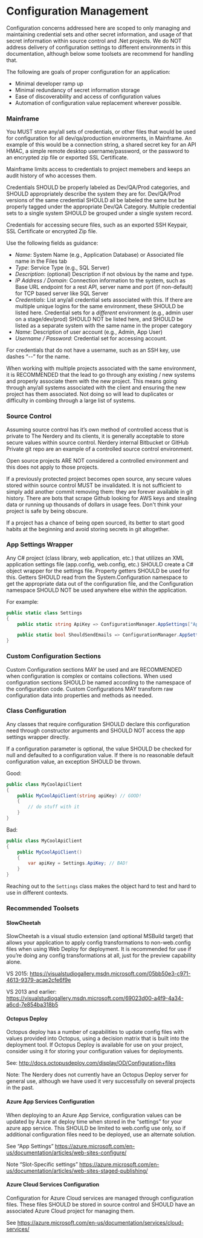 Configuration Management
===========================================

Configuration concerns addressed here are scoped to only managing and
maintaining credential sets and other secret information, and usage of that
secret information within source control and .Net projects. We do NOT address
delivery of configuration settings to different environments in this
documentation, although below some toolsets are recommend for handling that.

The following are goals of proper configuration for an application:
* Minimal developer ramp up
* Minimal redundancy of secret information storage
* Ease of discoverability and access of configuration values
* Automation of configuration value replacement wherever possible.

### Mainframe

You MUST store any/all sets of credentials, or other files that would be used
for configuration for all dev/qa/production environments, in Mainframe. An
example of this would be a connection string, a shared secret key for an API
HMAC, a simple remote desktop username/password, or the password to an encrypted
zip file or exported SSL Certificate.

Mainframe limits access to credentials to project memebers and keeps an audit history
of who accesses them.

Credentials SHOULD be properly labeled as Dev/QA/Prod categories, and SHOULD
appropriately describe the system they are for. Dev/QA/Prod versions of the same
credential SHOULD all be labeled the same but be properly tagged under the
appropriate Dev/QA Category.  Multiple credential sets to a single system SHOULD
be grouped under a single system record.

Credentials for accessing secure files, such as an exported SSH Keypair, SSL Certificate or encrypted Zip file.

Use the following fields as guidance:

* *Name*: System Name (e.g., Application Database) or Associated file name in
  the Files tab
* *Type*: Service Type (e.g., SQL Server)
* *Description*: (optional) Description if not obvious by the name and type.
* *IP Address / Domain*: Connection information to the system, such as Base URL
  endpoint for a rest API, server name and port (if non-default) for TCP based
  server like SQL Server
* *Credentials*: List any/all credential sets associated with this. If there are
  multiple unique logins for the same environment, these SHOULD be listed here.
  Credential sets for a _different_ environment (e.g., admin user on a
  stage/dev/prod) SHOULD NOT be listed here, and SHOULD be listed as a separate
  system with the same name in the proper category
* *Name*: Description of user account (e.g., Admin, App User)
* *Username / Password*: Credential set for accessing account.


For credentials that do not have a username, such as an SSH key, use dashes “--”
for the name.

When working with multiple projects associated with the same environment, it is
RECOMMENDED that the lead to go through any existing / new systems and properly
associate them with the new project. This means going through any/all systems
associated with the client and ensuring the new project has them associated. Not
doing so will lead to duplicates or difficulty in combing through a large list
of systems.

### Source Control

Assuming source control has it’s own method of controlled access that is private
to The Nerdery and its clients, it is generally acceptable to store secure
values within source control. Nerdery internal Bitbucket or GitHub Private git repo are an
example of a controlled source control environment.

Open source projects ARE NOT considered a controlled environment and this does
not apply to those projects.

If a previously protected project becomes open source, any secure values stored
within source control MUST be invalidated. It is not sufficient to simply add
another commit removing them: they are forever available in git history. There
are bots that scrape Github looking for AWS keys and stealing data or running up
thousands of dollars in usage fees. Don't think your project is safe by being
obscure.

If a project has a chance of being open sourced, its better to start good habits
at the beginning and avoid storing secrets in git altogether.

### App Settings Wrapper

Any C# project (class library, web application, etc.) that utilizes an XML
application settings file (app.config, web.config, etc.) SHOULD create a C#
object wrapper for the settings file.  Property getters SHOULD be used for this.
Getters SHOULD read from the System.Configuration namespace to get the
appropriate data out of the configuration file, and the Configuration namespace
SHOULD NOT be used anywhere else within the application.

For example:

```csharp Settings.cs
public static class Settings
{
    public static string ApiKey => ConfigurationManager.AppSettings["ApiKey];

    public static bool ShouldSendEmails => ConfigurationManager.AppSettings["SendEmails"] === "true";
}
```

### Custom Configuration Sections

Custom Configuration sections MAY be used and are RECOMMENDED when configuration
is complex or contains collections.  When used configuration sections SHOULD be
named according to the namespace of the configuration code.  Custom
Configurations MAY transform raw configuration data into properties and methods
as needed.

### Class Configuration

Any classes that require configuration SHOULD declare this configuration need
through constructor arguments and SHOULD NOT access the app settings wrapper
directly.

If a configuration parameter is optional, the value SHOULD be checked for null
and defaulted to a configuration value. If there is no reasonable default
configuration value, an exception SHOULD be thrown.

Good:

```csharp
public class MyCoolApiClient
{
    public MyCoolApiClient(string apiKey) // GOOD!
    {
        // do stuff with it
    }
}
```

Bad:

```csharp
public class MyCoolApiClient
{
    public MyCoolApiClient()
    {
        var apiKey = Settings.ApiKey; // BAD!
    }
}
```

Reaching out to the `Settings` class makes the object hard to test and hard to
use in different contexts.


### Recommended Toolsets

#### SlowCheetah

SlowCheetah is a visual studio extension (and optional MSBuild target) that
allows your application to apply config transformations to non-web.config files
when using Web Deploy for deployment. It is recommended for use if you’re doing
any config transformations at all, just for the preview capability alone.

VS 2015: https://visualstudiogallery.msdn.microsoft.com/05bb50e3-c971-4613-9379-acae2cfe6f9e

VS 2013 and earlier: https://visualstudiogallery.msdn.microsoft.com/69023d00-a4f9-4a34-a6cd-7e854ba318b5

#### Octopus Deploy

Octopus deploy has a number of capabilities to update config files with values
provided into Octopus, using a decision matrix that is built into the deployment
tool. If Octopus Deploy is available for use on your project, consider using it
for storing your configuration values for deployments.

See: http://docs.octopusdeploy.com/display/OD/Configuration+files

Note: The Nerdery does not currently have an Octopus Deploy server for general
use, although we have used it very successfully on several projects in the past.

#### Azure App Services Configuration

When deploying to an Azure App Service, configuration values can be updated by
Azure at deploy time when stored in the “settings” for your azure app service.
This SHOULD be limited to web.config use only, so if additional configuration
files need to be deployed, use an alternate solution.

See “App Settings” https://azure.microsoft.com/en-us/documentation/articles/web-sites-configure/

Note “Slot-Specific settings” https://azure.microsoft.com/en-us/documentation/articles/web-sites-staged-publishing/

#### Azure Cloud Services Configuration

Configuration for Azure Cloud services are managed through configuration files.
These files SHOULD be stored in source control and SHOULD have an associated
Azure Cloud project for managing them.

See https://azure.microsoft.com/en-us/documentation/services/cloud-services/